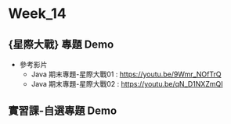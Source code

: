 # Week_14

## {星際大戰} 專題 Demo
   * 參考影片
      * Java 期末專題-星際大戰01 : https://youtu.be/9Wmr_NOfTrQ
      * Java 期末專題-星際大戰02 : https://youtu.be/qN_D1NXZmQI

## 實習課-自選專題 Demo
